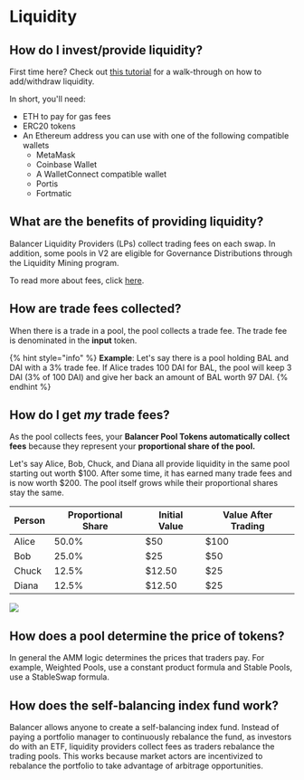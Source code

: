 # Liquidity

## How do I invest/provide liquidity?

First time here? Check out [this tutorial](../walkthroughs/invest.md) for a walk-through on how to add/withdraw liquidity.&#x20;

In short, you'll need:

* ETH to pay for gas fees
* ERC20 tokens
* An Ethereum address you can use with one of the following compatible wallets
  * MetaMask
  * Coinbase Wallet
  * A WalletConnect compatible wallet
  * Portis
  * Fortmatic

## What are the benefits of providing liquidity?

Balancer Liquidity Providers (LPs) collect trading fees on each swap. In addition, some pools in V2 are eligible for Governance Distributions through the Liquidity Mining program.&#x20;

To read more about fees, click [here](fees.md).

## How are trade fees collected?

When there is a trade in a pool, the pool collects a trade fee. The trade fee is denominated in the **input** token.

{% hint style="info" %}
**Example**: Let's say there is a pool holding BAL and DAI with a 3% trade fee. If Alice trades 100 DAI for BAL, the pool will keep 3 DAI (3% of 100 DAI) and give her back an amount of BAL worth 97 DAI.
{% endhint %}

## How do I get _my_ trade fees?

As the pool collects fees, your **Balancer Pool Tokens automatically collect fees** because they represent your **proportional share of the pool.**&#x20;

Let's say Alice, Bob, Chuck, and Diana all provide liquidity in the same pool starting out worth $100. After some time, it has earned many trade fees and is now worth $200. The pool itself grows while their proportional shares stay the same.&#x20;

| Person | Proportional Share  | Initial Value | Value After Trading |
| ------ | ------------------- | ------------- | ------------------- |
| Alice  | 50.0%               | $50           | $100                |
| Bob    | 25.0%               | $25           | $50                 |
| Chuck  | 12.5%               | $12.50        | $25                 |
| Diana  | 12.5%               | $12.50        | $25                 |

![](../../.gitbook/assets/screen-shot-2021-08-12-at-10.10.06-am.png)

## How does a pool determine the price of tokens?

In general the AMM logic determines the prices that traders pay. For example, Weighted Pools, use a constant product formula and Stable Pools, use a StableSwap formula.

## How does the self-balancing index fund work?

Balancer allows anyone to create a self-balancing index fund. Instead of paying a portfolio manager to continuously rebalance the fund, as investors do with an ETF, liquidity providers collect fees as traders rebalance the trading pools. This works because market actors are incentivized to rebalance the portfolio to take advantage of arbitrage opportunities.&#x20;
